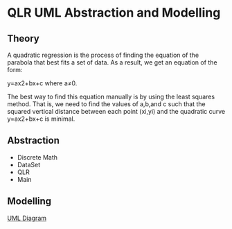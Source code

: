 # QLR UML Abstraction and Modelling

## Theory

A quadratic regression is the process of finding the equation of the parabola that best fits a set of data. As a result, we get an equation of the form:

y=ax2+bx+c where a≠0.

The best way to find this equation manually is by using the least squares method. That is, we need to find the values of a,b,and c such that the squared vertical distance between each point (xi,yi) and the quadratic curve y=ax2+bx+c is minimal.

## Abstraction

+ Discrete Math
+ DataSet
+ QLR
+ Main

## Modelling

[UML Diagram](https://drive.google.com/file/d/1D7NkecIizdEqFTIbIDt5Wlqh48iUVcmT/view?usp=sharing)